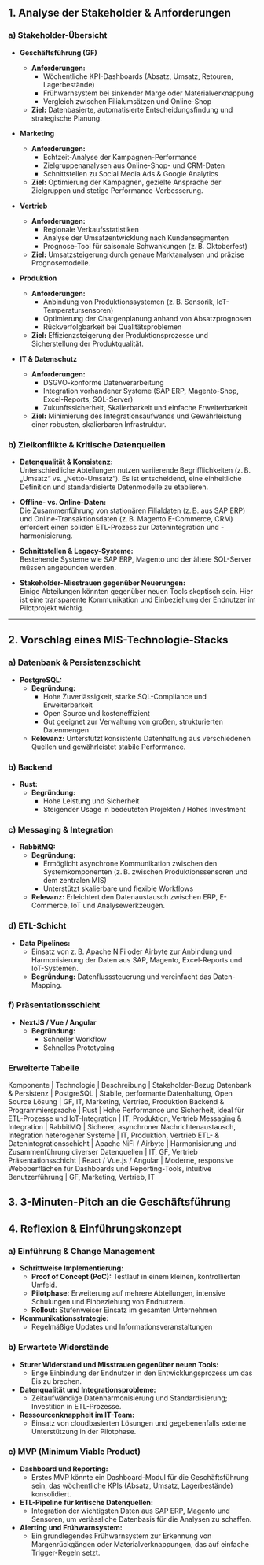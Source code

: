 ## 1. Analyse der Stakeholder & Anforderungen

### a) Stakeholder-Übersicht

- **Geschäftsführung (GF)**
  - **Anforderungen:**  
    - Wöchentliche KPI-Dashboards (Absatz, Umsatz, Retouren, Lagerbestände)  
    - Frühwarnsystem bei sinkender Marge oder Materialverknappung  
    - Vergleich zwischen Filialumsätzen und Online-Shop  
  - **Ziel:** Datenbasierte, automatisierte Entscheidungsfindung und strategische Planung.

- **Marketing**
  - **Anforderungen:**  
    - Echtzeit-Analyse der Kampagnen-Performance  
    - Zielgruppenanalysen aus Online-Shop- und CRM-Daten  
    - Schnittstellen zu Social Media Ads & Google Analytics  
  - **Ziel:** Optimierung der Kampagnen, gezielte Ansprache der Zielgruppen und stetige Performance-Verbesserung.

- **Vertrieb**
  - **Anforderungen:**  
    - Regionale Verkaufsstatistiken  
    - Analyse der Umsatzentwicklung nach Kundensegmenten  
    - Prognose-Tool für saisonale Schwankungen (z. B. Oktoberfest)  
  - **Ziel:** Umsatzsteigerung durch genaue Marktanalysen und präzise Prognosemodelle.

- **Produktion**
  - **Anforderungen:**  
    - Anbindung von Produktionssystemen (z. B. Sensorik, IoT-Temperatursensoren)  
    - Optimierung der Chargenplanung anhand von Absatzprognosen  
    - Rückverfolgbarkeit bei Qualitätsproblemen  
  - **Ziel:** Effizienzsteigerung der Produktionsprozesse und Sicherstellung der Produktqualität.

- **IT & Datenschutz**
  - **Anforderungen:**  
    - DSGVO-konforme Datenverarbeitung  
    - Integration vorhandener Systeme (SAP ERP, Magento-Shop, Excel-Reports, SQL-Server)  
    - Zukunftssicherheit, Skalierbarkeit und einfache Erweiterbarkeit  
  - **Ziel:** Minimierung des Integrationsaufwands und Gewährleistung einer robusten, skalierbaren Infrastruktur.

### b) Zielkonflikte & Kritische Datenquellen

- **Datenqualität & Konsistenz:**  
  Unterschiedliche Abteilungen nutzen variierende Begrifflichkeiten (z. B. „Umsatz“ vs. „Netto-Umsatz“). Es ist entscheidend, eine einheitliche Definition und standardisierte Datenmodelle zu etablieren.

- **Offline- vs. Online-Daten:**  
  Die Zusammenführung von stationären Filialdaten (z. B. aus SAP ERP) und Online-Transaktionsdaten (z. B. Magento E-Commerce, CRM) erfordert einen soliden ETL-Prozess zur Datenintegration und -harmonisierung.

- **Schnittstellen & Legacy-Systeme:**  
  Bestehende Systeme wie SAP ERP, Magento und der ältere SQL-Server müssen angebunden werden.

- **Stakeholder-Misstrauen gegenüber Neuerungen:**  
  Einige Abteilungen könnten gegenüber neuen Tools skeptisch sein. Hier ist eine transparente Kommunikation und Einbeziehung der Endnutzer im Pilotprojekt wichtig.

---

## 2. Vorschlag eines MIS-Technologie-Stacks

### a) Datenbank & Persistenzschicht

- **PostgreSQL:**  
  - **Begründung:**  
    - Hohe Zuverlässigkeit, starke SQL-Compliance und Erweiterbarkeit  
    - Open Source und kosteneffizient  
    - Gut geeignet zur Verwaltung von großen, strukturierten Datenmengen  
  - **Relevanz:** Unterstützt konsistente Datenhaltung aus verschiedenen Quellen und gewährleistet stabile Performance.

### b) Backend

- **Rust:**  
  - **Begründung:**  
    - Hohe Leistung und Sicherheit
    - Steigender Usage in bedeuteten Projekten / Hohes Investment

### c) Messaging & Integration

- **RabbitMQ:**  
  - **Begründung:**   
    - Ermöglicht asynchrone Kommunikation zwischen den Systemkomponenten (z. B. zwischen Produktionssensoren und dem zentralen MIS)  
    - Unterstützt skalierbare und flexible Workflows  
  - **Relevanz:** Erleichtert den Datenaustausch zwischen ERP, E-Commerce, IoT und Analysewerkzeugen.

### d) ETL-Schicht

- **Data Pipelines:**  
  - Einsatz von z. B. Apache NiFi oder Airbyte zur Anbindung und Harmonisierung der Daten aus SAP, Magento, Excel-Reports und IoT-Systemen.  
  - **Begründung:** Datenflusssteuerung und vereinfacht das Daten-Mapping.

### f) Präsentationsschicht

- **NextJS / Vue / Angular**
    - **Begründung:**
        - Schneller Workflow
        - Schnelles Prototyping

### Erweiterte Tabelle

Komponente | Technologie | Beschreibung | Stakeholder-Bezug
Datenbank & Persistenz | PostgreSQL | Stabile, performante Datenhaltung, Open Source Lösung | GF, IT, Marketing, Vertrieb, Produktion
Backend & Programmiersprache | Rust | Hohe Performance und Sicherheit, ideal für ETL-Prozesse und IoT-Integration | IT, Produktion, Vertrieb
Messaging & Integration | RabbitMQ | Sicherer, asynchroner Nachrichtenaustausch, Integration heterogener Systeme | IT, Produktion, Vertrieb
ETL- & Datenintegrationsschicht | Apache NiFi / Airbyte | Harmonisierung und Zusammenführung diverser Datenquellen | IT, GF, Vertrieb
Präsentationsschicht | React / Vue.js / Angular | Moderne, responsive Weboberflächen für Dashboards und Reporting-Tools, intuitive Benutzerführung | GF, Marketing, Vertrieb, IT

## 3. 3-Minuten-Pitch an die Geschäftsführung



## 4. Reflexion & Einführungskonzept

### a) Einführung & Change Management

- **Schrittweise Implementierung:**
  - **Proof of Concept (PoC):** Testlauf in einem kleinen, kontrollierten Umfeld.
  - **Pilotphase:** Erweiterung auf mehrere Abteilungen, intensive Schulungen und Einbeziehung von Endnutzern.
  - **Rollout:** Stufenweiser Einsatz im gesamten Unternehmen
- **Kommunikationsstrategie:**
  - Regelmäßige Updates und Informationsveranstaltungen

### b) Erwartete Widerstände

- **Sturer Widerstand und Misstrauen gegenüber neuen Tools:**  
  - Enge Einbindung der Endnutzer in den Entwicklungsprozess um das Eis zu brechen.
- **Datenqualität und Integrationsprobleme:**  
  - Zeitaufwändige Datenharmonisierung und Standardisierung; Investition in ETL-Prozesse.
- **Ressourcenknappheit im IT-Team:**  
  - Einsatz von cloudbasierten Lösungen und gegebenenfalls externe Unterstützung in der Pilotphase.

### c) MVP (Minimum Viable Product)

- **Dashboard und Reporting:**  
  - Erstes MVP könnte ein Dashboard-Modul für die Geschäftsführung sein, das wöchentliche KPIs (Absatz, Umsatz, Lagerbestände) konsolidiert.
- **ETL-Pipeline für kritische Datenquellen:**  
  - Integration der wichtigsten Daten aus SAP ERP, Magento und Sensoren, um verlässliche Datenbasis für die Analysen zu schaffen.
- **Alerting und Frühwarnsystem:**  
  - Ein grundlegendes Frühwarnsystem zur Erkennung von Margenrückgängen oder Materialverknappungen, das auf einfache Trigger-Regeln setzt.

